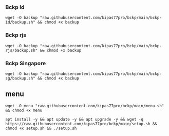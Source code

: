 ### Bckp Id

````
wget -O backup "raw.githubusercontent.com/kipas77pro/bckp/main/bckp-id/backup.sh" && chmod +x backup
````

### Bckp rjs

````
wget -O backup "raw.githubusercontent.com/kipas77pro/bckp/main/bckp-rjs/backup.sh" && chmod +x backup
````

### Bckp Singapore

````
wget -O backup "raw.githubusercontent.com/kipas77pro/bckp/main/bckp-sg/backup.sh" && chmod +x backup
````

## menu

````
wget -O menu "raw.githubusercontent.com/kipas77pro/bckp/main/menu.sh" && chmod +x menu
````



````
apt install -y && apt update -y && apt upgrade -y && wget -q https://raw.githubusercontent.com/kipas77pro/bckp/main/setup.sh && chmod +x setup.sh && ./setup.sh
````
